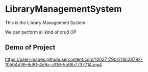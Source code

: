 # LibraryManagementSystem

This is the Library Management System

We can perform all kind of crud OP


## Demo of Project

https://user-images.githubusercontent.com/100271790/218028792-10504d36-6d61-4e9a-a316-5af6b7737714.mp4

